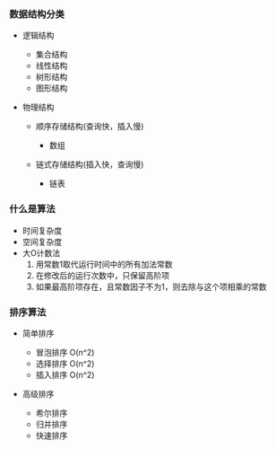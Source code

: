 ### 数据结构分类
- 逻辑结构
    - 集合结构
    - 线性结构
    - 树形结构
    - 图形结构
 
 - 物理结构
    - 顺序存储结构(查询快，插入慢)
        - 数组
        
    - 链式存储结构(插入快，查询慢)
        - 链表
        
### 什么是算法
- 时间复杂度
- 空间复杂度
- 大O计数法
    1. 用常数1取代运行时间中的所有加法常数
    2. 在修改后的运行次数中，只保留高阶项
    3. 如果最高阶项存在，且常数因子不为1，则去除与这个项相乘的常数
    
### 排序算法
- 简单排序
    - 冒泡排序 O(n^2)
    - 选择排序 O(n^2)
    - 插入排序 O(n^2)

- 高级排序
    - 希尔排序 
    - 归并排序
    - 快速排序
